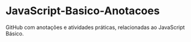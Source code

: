 # JavaScript-Basico-Anotacoes
GitHub com anotações e atividades práticas, relacionadas ao JavaScript Básico.
